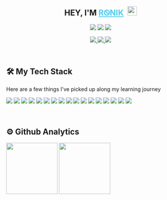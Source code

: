 <h2 align="center">HEY, I'M <a href="https://github.com/Ronik22" style='color:#53CCEC'>RᏫNIK</a> &nbsp;<img src="https://media.giphy.com/media/hvRJCLFzcasrR4ia7z/giphy.gif" width="25px"></h2>


<p align="center">
    <img src="https://img.shields.io/badge/Sophomore at RCCIIT%20-%23F7DF1E.svg?style=flat-square&color=9b1cef" />
    <img src="https://img.shields.io/badge/Aspiring Full Stack Developer%20-%23F7DF1E.svg?style=flat-square&color=9b1cef" />
    <img src="https://img.shields.io/badge/ML enthusiast%20-%23F7DF1E.svg?style=flat-square&color=9b1cef" />
</p>


<p align="center">

<a href="https://www.linkedin.com/in/ronikb22/">
    <img src="https://img.shields.io/badge/-LinkedIn-ffffa0?style=for-the-badge&logo=linkedin&logoColor=0C61BF" />
</a>
              
<a href="mailto:ronikbhattacharjee22112000@gmail.com">
    <img src="https://img.shields.io/badge/-Gmail-ffffa0?style=for-the-badge&logo=gmail&logoColor=E34133" />
</a>
              
<a href="https://twitter.com/Ronik_DVR">
    <img src="https://img.shields.io/badge/-Twitter-ffffa0?style=for-the-badge&logo=twitter&logoColor=4C9BE5" />
</a>

</p>

<br>

<h2>🛠&nbsp;My Tech Stack</h2>

<p>Here are a few things I've picked up along my learning journey</p>

<p>
    <img src="https://img.shields.io/badge/HTML%20-%23F7DF1E.svg?&style=for-the-badge&color=E34F26&logo=html5&logoColor=white" />
    <img src="https://img.shields.io/badge/css%20-%23F7DF1E.svg?&style=for-the-badge&color=5CD8EE&logo=css3&logoColor=black" />
    <img src="https://img.shields.io/badge/JavaScript%20-%23F7DF1E.svg?&style=for-the-badge&color=F7DF1E&logo=javascript&logoColor=black" />
    <img src="https://img.shields.io/badge/Python%20-%23F7DF1E.svg?&style=for-the-badge&color=115B9A&logo=python&logoColor=white" />
    <img src="https://img.shields.io/badge/Django%20-%23F7DF1E.svg?&style=for-the-badge&color=0F4B13&logo=django&logoColor=white" />
    <img src="https://img.shields.io/badge/Flask%20-%23F7DF1E.svg?&style=for-the-badge&color=1f0b47&logo=flask&logoColor=white" />
    <img src="https://img.shields.io/badge/Figma%20-%23F7DF1E.svg?&style=for-the-badge&color=A259FF&logo=figma&logoColor=white" />
    <img src="https://img.shields.io/badge/Bootstrap%20-%23F7DF1E.svg?&style=for-the-badge&color=7044A3&logo=bootstrap&logoColor=white" />
    <img src="https://img.shields.io/badge/Sass%20-%23F7DF1E.svg?&style=for-the-badge&color=CD6799&logo=sass&logoColor=white" />
    <img src="https://img.shields.io/badge/SQLite%20-%23F7DF1E.svg?&style=for-the-badge&color=1E4C68&logo=sqlite&logoColor=white" />
    <img src="https://img.shields.io/badge/Git%20-%23F7DF1E.svg?&style=for-the-badge&color=abf&logo=git&logoColor=black" />
    <img src="https://img.shields.io/badge/GitHub%20-%23F7DF1E.svg?&style=for-the-badge&color=000&logo=github&logoColor=white" />
    <img src="https://img.shields.io/badge/%20-%23F7DF1E.svg?&style=for-the-badge&color=6633ff&logo=c&logoColor=white" />
    <img src="https://img.shields.io/badge/Java%20-%23F7DF1E.svg?&style=for-the-badge&color=8D6748&logo=java&logoColor=white" />
    <img src="https://img.shields.io/badge/Fast%20API%20-%23F7DF1E.svg?&style=for-the-badge&color=009485&logo=fastapi&logoColor=white" />
    <img src="https://img.shields.io/badge/GCP%20-%23F7DF1E.svg?&style=for-the-badge&color=E34133&logo=google%20cloud&logoColor=white" />
    <img src="https://img.shields.io/badge/React%20-%23F7DF1E.svg?&style=for-the-badge&color=61DAFB&logo=react&logoColor=black" />
</p>


<br>

<h2>⚙️&nbsp;Github Analytics</h2>

<div>

<img height="137px" src="https://github-readme-stats.vercel.app/api?username=Ronik22&hide_title=true&hide_border=true&show_icons=true&include_all_commits=true&count_private=true&line_height=21&theme=algolia" />

<img height="137px" src="https://github-readme-stats.vercel.app/api/top-langs/?username=Ronik22&hide_border=true&layout=compact&langs_count=8&theme=algolia"/>

</div>
